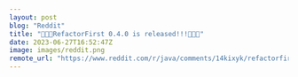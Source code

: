 ```yaml
---
layout: post
blog: "Reddit"
title: "📢📢📢RefactorFirst 0.4.0 is released!!!📢📢📢"
date: 2023-06-27T16:52:47Z
image: images/reddit.png
remote_url: "https://www.reddit.com/r/java/comments/14kixyk/refactorfirst_040_is_released/"
---
```

